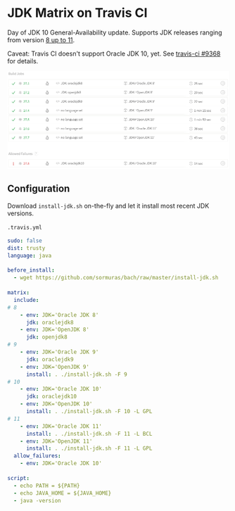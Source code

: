 # JDK Matrix on Travis CI

Day of JDK 10 General-Availability update. Supports JDK releases ranging from version [8 up to 11](https://travis-ci.org/sormuras/sormuras.github.io).

Caveat: Travis CI doesn't support Oracle JDK 10, yet. See [travis-ci #9368](https://github.com/travis-ci/travis-ci/issues/9368) for details.

[<img src="2018-03-20-jdk-matrix-screenshot.png">](https://travis-ci.org/sormuras/sormuras.github.io)


## Configuration

Download `install-jdk.sh` on-the-fly and let it install most recent JDK versions.

`.travis.yml`

```yml
sudo: false
dist: trusty
language: java

before_install:
  - wget https://github.com/sormuras/bach/raw/master/install-jdk.sh

matrix:
  include:
# 8
    - env: JDK='Oracle JDK 8'
      jdk: oraclejdk8
    - env: JDK='OpenJDK 8'
      jdk: openjdk8
# 9
    - env: JDK='Oracle JDK 9'
      jdk: oraclejdk9
    - env: JDK='OpenJDK 9'
      install: . ./install-jdk.sh -F 9
# 10
    - env: JDK='Oracle JDK 10'
      jdk: oraclejdk10
    - env: JDK='OpenJDK 10'
      install: . ./install-jdk.sh -F 10 -L GPL
# 11
    - env: JDK='Oracle JDK 11'
      install: . ./install-jdk.sh -F 11 -L BCL
    - env: JDK='OpenJDK 11'
      install: . ./install-jdk.sh -F 11 -L GPL
  allow_failures:
    - env: JDK='Oracle JDK 10'

script:
  - echo PATH = ${PATH}
  - echo JAVA_HOME = ${JAVA_HOME}
  - java -version
```
